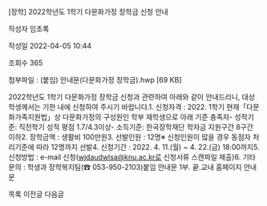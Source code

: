 [장학] 2022학년도 1학기 다문화가정 장학금 신청 안내



작성자
임초록


작성일
2022-04-05 10:44


조회수
365


첨부파일 : (붙임) 안내문(다문화가정 장학금).hwp [69 KB]


﻿2022학년도 1학기 다문화가정 장학금 신청과 관련하여 아래와 같이 안내드리니, 대상 학생께서는 기한 내에 신청하여 주시기 바랍니다.1. 신청자격 : 2022. 1학기 현재「다문화가족지원법」상 다문화가정의 구성원인 학부 재학생으로 아래 기준 충족자- 성적기준: 직전학기 성적 평점 1.7/4.3이상- 소득기준: 한국장학재단 학자금 지원구간 8구간 이하2. 장학금액 : 생활비 100만원3. 선발인원 : 12명※ 신청인원이 많을 경우 동점자 처리기준에 따라 12명까지 선발4. 신청기간 : 2022. 4. 11.(월) ~ 4. 22.(금) 18:00까지5. 신청방법 : e-mail 신청(wjdaudwlsa@knu.ac.kr로 신청서류 스캔파일 제출)6. 기타문의 : 학생과 장학복지팀(☎ 053-950-2103)붙임 안내문 1부. 끝.교내 홈페이지 안내문





목록
이전글
다음글




